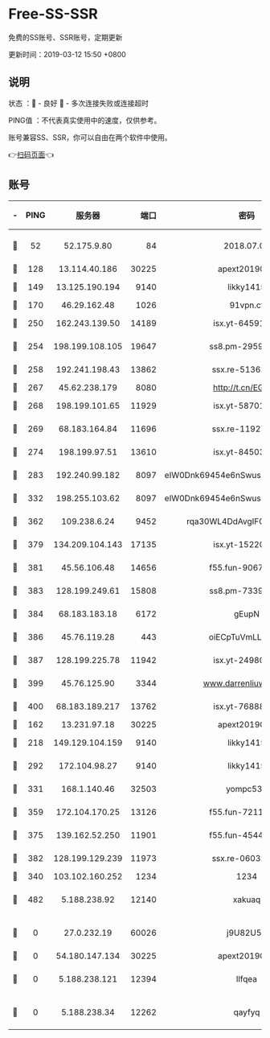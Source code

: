 # Free-SS-SSR

免费的SS账号、SSR账号，定期更新

更新时间：2019-03-12 15:50 +0800

## 说明

状态     ：🙂 - 良好 🙁 - 多次连接失败或连接超时

PING值   ：不代表真实使用中的速度，仅供参考。

账号兼容SS、SSR，你可以自由在两个软件中使用。

👉[扫码页面](https://liesauer.github.io/Free-SS-SSR/)👈

## 账号

|-|PING|服务器|端口|密码|加密方式|区域|
|:----:|:----:|:-----:|-----:|:----:|:----:|:----:|
|🙂|52|52.175.9.80|84|2018.07.07|chacha20-ietf-poly1305|HK|
|🙂|128|13.114.40.186|30225|apext2019006|chacha20|JP|
|🙂|149|13.125.190.194|9140|likky1415|aes-256-cfb|KR|
|🙂|170|46.29.162.48|1026|91vpn.cf|rc4-md5|RU|
|🙂|250|162.243.139.50|14189|isx.yt-64591414|aes-256-cfb|US|
|🙂|254|198.199.108.105|19647|ss8.pm-29593993|aes-256-cfb|US|
|🙂|258|192.241.198.43|13862|ssx.re-51362067|aes-256-cfb|US|
|🙂|267|45.62.238.179|8080|http://t.cn/EGJIyrl|rc4-md5|CA|
|🙂|268|198.199.101.65|11929|isx.yt-58701773|aes-256-cfb|US|
|🙂|269|68.183.164.84|11696|ssx.re-11927481|aes-256-cfb|US|
|🙂|274|198.199.97.51|13610|isx.yt-84503596|aes-256-cfb|US|
|🙂|283|192.240.99.182|8097|eIW0Dnk69454e6nSwuspv9DmS201tQ0D|aes-256-cfb|US|
|🙂|332|198.255.103.62|8097|eIW0Dnk69454e6nSwuspv9DmS201tQ0D|aes-256-cfb|US|
|🙂|362|109.238.6.24|9452|rqa30WL4DdAvgIFG6Fs3znzTa|aes-256-cfb|FR|
|🙂|379|134.209.104.143|17135|isx.yt-15220743|aes-256-cfb|SG|
|🙂|381|45.56.106.48|14656|f55.fun-90673121|aes-256-cfb|US|
|🙂|383|128.199.249.61|15808|ss8.pm-73399565|aes-256-cfb|SG|
|🙂|384|68.183.183.18|6172|gEupN|aes-256-cfb|SG|
|🙂|386|45.76.119.28|443|oiECpTuVmLLxk4Ts|aes-256-cfb|AU|
|🙂|387|128.199.225.78|11942|isx.yt-24980353|aes-256-cfb|SG|
|🙂|399|45.76.125.90|3344|www.darrenliuwei.com|aes-256-cfb|AU|
|🙂|400|68.183.189.217|13762|isx.yt-76888960|aes-256-cfb|SG|
|🙂|162|13.231.97.18|30225|apext2019006|chacha20|JP|
|🙂|218|149.129.104.159|9140|likky1415|aes-256-cfb|HK|
|🙂|292|172.104.98.27|9140|likky1415|aes-256-cfb|JP|
|🙂|331|168.1.140.46|32503|yompc535|aes-256-cfb|AU|
|🙂|359|172.104.170.25|13126|f55.fun-72116969|aes-256-cfb|SG|
|🙂|375|139.162.52.250|11901|f55.fun-45440125|aes-256-cfb|SG|
|🙂|382|128.199.129.239|11973|ssx.re-06032679|aes-256-cfb|SG|
|🙁|340|103.102.160.252|1234|1234|rc4-md5|JP|
|🙁|482|5.188.238.92|12140|xakuaq|chacha20-ietf-poly1305|BR|
|🙁|0|27.0.232.19|60026|j9U82U53|xchacha20-ietf-poly1305|HK|
|🙁|0|54.180.147.134|30225|apext2019006|chacha20|KR|
|🙁|0|5.188.238.121|12394|llfqea|chacha20-ietf-poly1305|BR|
|🙁|0|5.188.238.34|12262|qayfyq|chacha20-ietf-poly1305|BR|
